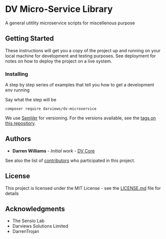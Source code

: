 # DV Micro-Service Library

A general utitlity microservice scripts for miscellenous purpose

## Getting Started

These instructions will get you a copy of the project up and running on your local machine for development and testing purposes. See deployment for notes on how to deploy the project on a live system.


### Installing

A step by step series of examples that tell you how to get a development env running

Say what the step will be

```
composer require darviews/dv-microservice
```

We use [SemVer](http://semver.org/) for versioning. For the versions available, see the [tags on this repository](https://github.com/darrenwilly/bot-automation-channel/tags). 

## Authors

* **Darren Williams** - *Initial work* - [DV Core](https://github.com/darrenwilly)

See also the list of [contributors](https://github.com/darrenwilly/dv-core/contributors) who participated in this project.

## License

This project is licensed under the MIT License - see the [LICENSE.md](LICENSE.md) file for details

## Acknowledgments

* The Sensio Lab
* Darviews Solutions Limited
* DarrenTrojan
